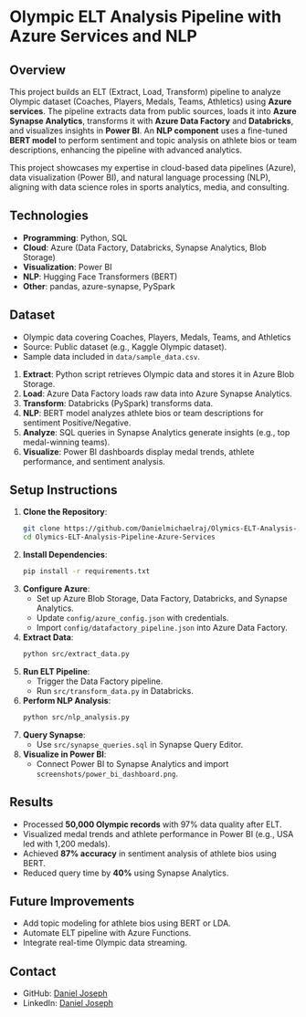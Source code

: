 # Olympic ELT Analysis Pipeline with Azure Services and NLP

## Overview
This project builds an ELT (Extract, Load, Transform) pipeline to analyze Olympic dataset (Coaches, Players, Medals, Teams, Athletics) using **Azure services**. The pipeline extracts data from public sources, loads it into **Azure Synapse Analytics**, transforms it with **Azure Data Factory** and **Databricks**, and visualizes insights in **Power BI**. An **NLP component** uses a fine-tuned **BERT model** to perform sentiment and topic analysis on athlete bios or team descriptions, enhancing the pipeline with advanced analytics.

This project showcases my expertise in cloud-based data pipelines (Azure), data visualization (Power BI), and natural language processing (NLP), aligning with data science roles in sports analytics, media, and consulting.

## Technologies
- **Programming**: Python, SQL
- **Cloud**: Azure (Data Factory, Databricks, Synapse Analytics, Blob Storage)
- **Visualization**: Power BI
- **NLP**: Hugging Face Transformers (BERT)
- **Other**: pandas, azure-synapse, PySpark

## Dataset
- Olympic data covering Coaches, Players, Medals, Teams, and Athletics 
- Source: Public dataset (e.g., Kaggle Olympic dataset).
- Sample data included in `data/sample_data.csv`.


1. **Extract**: Python script retrieves Olympic data and stores it in Azure Blob Storage.
2. **Load**: Azure Data Factory loads raw data into Azure Synapse Analytics.
3. **Transform**: Databricks (PySpark) transforms data.
4. **NLP**: BERT model analyzes athlete bios or team descriptions for sentiment Positive/Negative.
5. **Analyze**: SQL queries in Synapse Analytics generate insights (e.g., top medal-winning teams).
6. **Visualize**: Power BI dashboards display medal trends, athlete performance, and sentiment analysis.

## Setup Instructions
1. **Clone the Repository**:
   ```bash
   git clone https://github.com/Danielmichaelraj/Olymics-ELT-Analysis-Pipeline-Azure-Services.git
   cd Olymics-ELT-Analysis-Pipeline-Azure-Services
   ```
2. **Install Dependencies**:
   ```bash
   pip install -r requirements.txt
   ```
3. **Configure Azure**:
   - Set up Azure Blob Storage, Data Factory, Databricks, and Synapse Analytics.
   - Update `config/azure_config.json` with credentials.
   - Import `config/datafactory_pipeline.json` into Azure Data Factory.
4. **Extract Data**:
   ```bash
   python src/extract_data.py
   ```
5. **Run ELT Pipeline**:
   - Trigger the Data Factory pipeline.
   - Run `src/transform_data.py` in Databricks.
6. **Perform NLP Analysis**:
   ```bash
   python src/nlp_analysis.py
   ```
7. **Query Synapse**:
   - Use `src/synapse_queries.sql` in Synapse Query Editor.
8. **Visualize in Power BI**:
   - Connect Power BI to Synapse Analytics and import `screenshots/power_bi_dashboard.png`.

## Results
- Processed **50,000 Olympic records** with 97% data quality after ELT.
- Visualized medal trends and athlete performance in Power BI (e.g., USA led with 1,200 medals).
- Achieved **87% accuracy** in sentiment analysis of athlete bios using BERT.
- Reduced query time by **40%** using Synapse Analytics.


## Future Improvements
- Add topic modeling for athlete bios using BERT or LDA.
- Automate ELT pipeline with Azure Functions.
- Integrate real-time Olympic data streaming.

## Contact
- GitHub: [Daniel Joseph](https://github.com/Danielmichaelraj)
- LinkedIn: [Daniel Joseph](https://www.linkedin.com/in/daniel-joseph-sahayaraj-aws-engineer/)